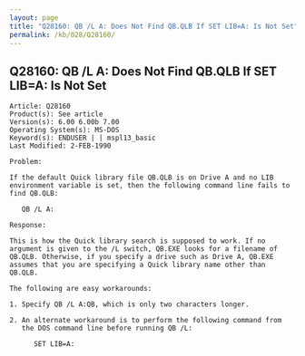 ```yaml
---
layout: page
title: "Q28160: QB /L A: Does Not Find QB.QLB If SET LIB=A: Is Not Set"
permalink: /kb/028/Q28160/
---
```


## Q28160: QB /L A: Does Not Find QB.QLB If SET LIB=A: Is Not Set

	Article: Q28160
	Product(s): See article
	Version(s): 6.00 6.00b 7.00
	Operating System(s): MS-DOS
	Keyword(s): ENDUSER | | mspl13_basic
	Last Modified: 2-FEB-1990
	
	Problem:
	
	If the default Quick library file QB.QLB is on Drive A and no LIB
	environment variable is set, then the following command line fails to
	find QB.QLB:
	
	   QB /L A:
	
	Response:
	
	This is how the Quick library search is supposed to work. If no
	argument is given to the /L switch, QB.EXE looks for a filename of
	QB.QLB. Otherwise, if you specify a drive such as Drive A, QB.EXE
	assumes that you are specifying a Quick library name other than
	QB.QLB.
	
	The following are easy workarounds:
	
	1. Specify QB /L A:QB, which is only two characters longer.
	
	2. An alternate workaround is to perform the following command from
	   the DOS command line before running QB /L:
	
	      SET LIB=A:
